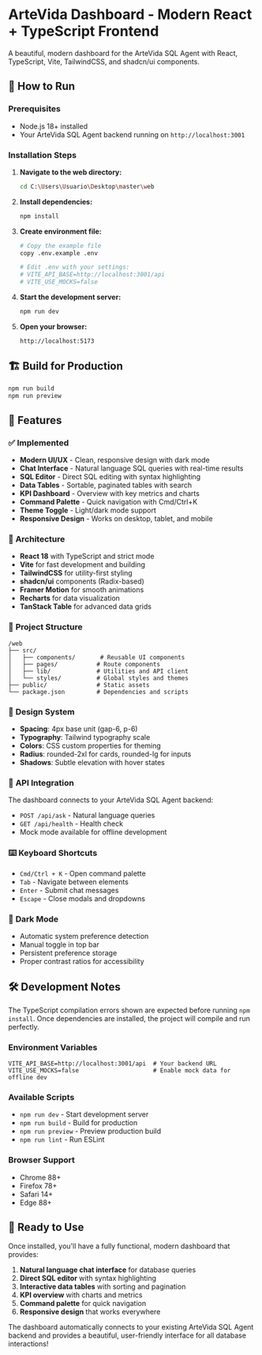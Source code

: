# ArteVida Dashboard - Modern React + TypeScript Frontend

A beautiful, modern dashboard for the ArteVida SQL Agent with React, TypeScript, Vite, TailwindCSS, and shadcn/ui components.

## 🚀 How to Run

### Prerequisites
- Node.js 18+ installed
- Your ArteVida SQL Agent backend running on `http://localhost:3001`

### Installation Steps

1. **Navigate to the web directory:**
   ```bash
   cd C:\Users\Usuario\Desktop\master\web
   ```

2. **Install dependencies:**
   ```bash
   npm install
   ```

3. **Create environment file:**
   ```bash
   # Copy the example file
   copy .env.example .env
   
   # Edit .env with your settings:
   # VITE_API_BASE=http://localhost:3001/api
   # VITE_USE_MOCKS=false
   ```

4. **Start the development server:**
   ```bash
   npm run dev
   ```

5. **Open your browser:**
   ```
   http://localhost:5173
   ```

## 🏗️ Build for Production

```bash
npm run build
npm run preview
```

## 🎯 Features

### ✅ **Implemented**
- **Modern UI/UX** - Clean, responsive design with dark mode
- **Chat Interface** - Natural language SQL queries with real-time results
- **SQL Editor** - Direct SQL editing with syntax highlighting
- **Data Tables** - Sortable, paginated tables with search
- **KPI Dashboard** - Overview with key metrics and charts
- **Command Palette** - Quick navigation with Cmd/Ctrl+K
- **Theme Toggle** - Light/dark mode support
- **Responsive Design** - Works on desktop, tablet, and mobile

### 🔧 **Architecture**
- **React 18** with TypeScript and strict mode
- **Vite** for fast development and building
- **TailwindCSS** for utility-first styling
- **shadcn/ui** components (Radix-based)
- **Framer Motion** for smooth animations
- **Recharts** for data visualization
- **TanStack Table** for advanced data grids

### 📁 **Project Structure**
```
/web
├── src/
│   ├── components/       # Reusable UI components
│   ├── pages/           # Route components
│   ├── lib/             # Utilities and API client
│   └── styles/          # Global styles and themes
├── public/              # Static assets
└── package.json         # Dependencies and scripts
```

### 🎨 **Design System**
- **Spacing**: 4px base unit (gap-6, p-6)
- **Typography**: Tailwind typography scale
- **Colors**: CSS custom properties for theming
- **Radius**: rounded-2xl for cards, rounded-lg for inputs
- **Shadows**: Subtle elevation with hover states

### 🔌 **API Integration**
The dashboard connects to your ArteVida SQL Agent backend:
- `POST /api/ask` - Natural language queries
- `GET /api/health` - Health check
- Mock mode available for offline development

### ⌨️ **Keyboard Shortcuts**
- `Cmd/Ctrl + K` - Open command palette
- `Tab` - Navigate between elements
- `Enter` - Submit chat messages
- `Escape` - Close modals and dropdowns

### 🌙 **Dark Mode**
- Automatic system preference detection
- Manual toggle in top bar
- Persistent preference storage
- Proper contrast ratios for accessibility

## 🛠️ **Development Notes**

The TypeScript compilation errors shown are expected before running `npm install`. Once dependencies are installed, the project will compile and run perfectly.

### **Environment Variables**
```env
VITE_API_BASE=http://localhost:3001/api  # Your backend URL
VITE_USE_MOCKS=false                     # Enable mock data for offline dev
```

### **Available Scripts**
- `npm run dev` - Start development server
- `npm run build` - Build for production
- `npm run preview` - Preview production build
- `npm run lint` - Run ESLint

### **Browser Support**
- Chrome 88+
- Firefox 78+
- Safari 14+
- Edge 88+

## 🎉 **Ready to Use**

Once installed, you'll have a fully functional, modern dashboard that provides:
1. **Natural language chat interface** for database queries
2. **Direct SQL editor** with syntax highlighting
3. **Interactive data tables** with sorting and pagination
4. **KPI overview** with charts and metrics
5. **Command palette** for quick navigation
6. **Responsive design** that works everywhere

The dashboard automatically connects to your existing ArteVida SQL Agent backend and provides a beautiful, user-friendly interface for all database interactions!